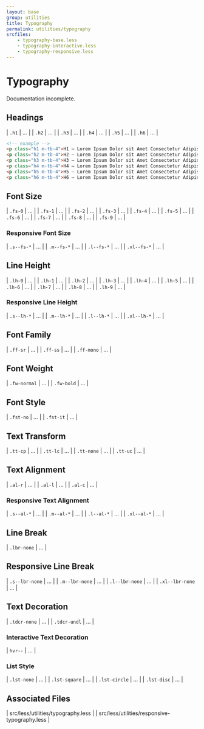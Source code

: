 ```yaml
---
layout: base
group: utilities
title: Typography
permalink: utilities/typography
srcfiles:
    - typography-base.less
    - typography-interactive.less
    - typography-responsive.less
---
```


# Typography

<p class="hint hint--error">Documentation incomplete.</p>

## Headings

| `.h1` | … |
| `.h2` | … |
| `.h3` | … |
| `.h4` | … |
| `.h5` | … |
| `.h6` | … |

```html
<!-- example -->
<p class="h1 m-tb-4">H1 – Lorem Ipsum Dolor sit Amet Consectetur Adipisicing</p>
<p class="h2 m-tb-4">H2 – Lorem Ipsum Dolor sit Amet Consectetur Adipisicing Elit sed do Eiusmod Tempor Incididunt</p>
<p class="h3 m-tb-4">H3 – Lorem Ipsum Dolor sit Amet Consectetur Adipisicing Elit sed do Eiusmod Tempor Incididunt ut Labore et Dolore Magna</p>
<p class="h4 m-tb-4">H4 – Lorem Ipsum Dolor sit Amet Consectetur Adipisicing Elit sed do Eiusmod Tempor Incididunt ut Labore et Dolore Magna Aliqua</p>
<p class="h5 m-tb-4">H5 – Lorem Ipsum Dolor sit Amet Consectetur Adipisicing Elit sed do Eiusmod Tempor Incididunt ut Labore et Dolore Magna Aliqua</p>
<p class="h6 m-tb-4">H6 – Lorem Ipsum Dolor sit Amet Consectetur Adipisicing Elit sed do Eiusmod Tempor Incididunt ut Labore et Dolore Magna Aliqua</p>
```

<!-- <p class="hint">headings are not responsive, font-rhythm scales foo</p> -->

## Font Size

| `.fs-0` | … |
| `.fs-1` | … |
| `.fs-2` | … |
| `.fs-3` | … |
| `.fs-4` | … |
| `.fs-5` | … |
| `.fs-6` | … |
| `.fs-7` | … |
| `.fs-8` | … |
| `.fs-9` | … |

### Responsive Font Size

| `.s--fs-*`  | … |
| `.m--fs-*`  | … |
| `.l--fs-*`  | … |
| `.xl--fs-*` | … |

## Line Height

| `.lh-0` | … |
| `.lh-1` | … |
| `.lh-2` | … |
| `.lh-3` | … |
| `.lh-4` | … |
| `.lh-5` | … |
| `.lh-6` | … |
| `.lh-7` | … |
| `.lh-8` | … |
| `.lh-9` | … |

### Responsive Line Height

| `.s--lh-*`  | … |
| `.m--lh-*`  | … |
| `.l--lh-*`  | … |
| `.xl--lh-*` | … |

## Font Family

| `.ff-sr`   | … |
| `.ff-ss`   | … |
| `.ff-mono` | … |

## Font Weight

| `.fw-normal` | … |
| `.fw-bold`   | … |

## Font Style

| `.fst-no` | … |
| `.fst-it` | … |

## Text Transform

| `.tt-cp`   | … |
| `.tt-lc`   | … |
| `.tt-none` | … |
| `.tt-uc`   | … |

## Text Alignment

| `.al-r` | … |
| `.al-l` | … |
| `.al-c` | … |

### Responsive Text Alignment

| `.s--al-*`  | … |
| `.m--al-*`  | … |
| `.l--al-*`  | … |
| `.xl--al-*` | … |

## Line Break

| `.lbr-none` | … |

## Responsive Line Break

| `.s--lbr-none`  | … |
| `.m--lbr-none`  | … |
| `.l--lbr-none`  | … |
| `.xl--lbr-none` | … |

## Text Decoration

| `.tdcr-none` | … |
| `.tdcr-undl` | … |

### Interactive Text Decoration

| `hvr--` | … |

### List Style

| `.lst-none`   | … |
| `.lst-square` | … |
| `.lst-circle` | … |
| `.lst-disc`   | … |

## Associated Files

| src/less/utilities/typography.less            |
| src/less/utilities/responsive-typography.less |